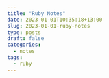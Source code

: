 ```yaml
---
title: "Ruby Notes"
date: 2023-01-01T10:35:18+13:00
slug: 2023-01-01-ruby-notes
type: posts
draft: false
categories:
  - notes
tags:
  - ruby
---
```

